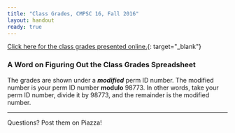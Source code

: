 ```yaml
---
title: "Class Grades, CMPSC 16, Fall 2016"
layout: handout
ready: true
---
```


[Click here for the class grades presented online.](http://cs.ucsb.edu/~zmatni/cs16/CS16Grades_Fa2016.htm){: target="_blank"}

<h3>A Word on Figuring Out the Class Grades Spreadsheet</h3>

The grades are shown under a <b><i>modified</i></b> perm ID number. The modified number is your perm ID number <b>modulo</b> 98773.
In other words, take your perm ID number, divide it by 98773, and the remainder is the modified number.

---

Questions? Post them on Piazza!

